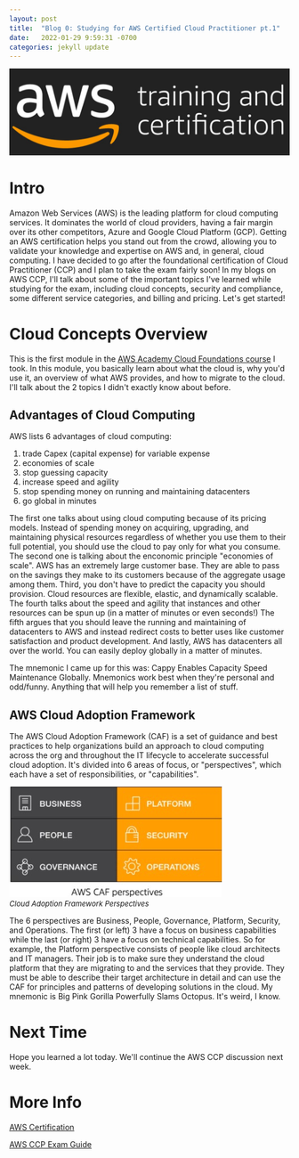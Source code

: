 ```yaml
---
layout: post
title:  "Blog 0: Studying for AWS Certified Cloud Practitioner pt.1"
date:   2022-01-29 9:59:31 -0700
categories: jekyll update
---
```

![AWS Training and Certification](/assets/aws-training-and-certification.jpg)
# **Intro**
Amazon Web Services (AWS) is the leading platform for cloud computing services. It dominates the world of cloud providers, having a fair margin over its other competitors, Azure and Google Cloud Platform (GCP). Getting an AWS certification helps you stand out from the crowd, allowing you to validate your knowledge and expertise on AWS and, in general, cloud computing. I have decided to go after the foundational certification of Cloud Practitioner (CCP) and I plan to take the exam fairly soon! In my blogs on AWS CCP, I'll talk about some of the important topics I've learned while studying for the exam, including cloud concepts, security and compliance, some different service categories, and billing and pricing. Let's get started!

# **Cloud Concepts Overview**
This is the first module in the [AWS Academy Cloud Foundations course](https://aws.amazon.com/training/awsacademy/) I took. In this module, you basically learn about what the cloud is, why you'd use it, an overview of what AWS provides, and how to migrate to the cloud. I'll talk about the 2 topics I didn't exactly know about before. 

## **Advantages of Cloud Computing**
AWS lists 6 advantages of cloud computing: 
1. trade Capex (capital expense) for variable expense
2. economies of scale
3. stop guessing capacity
4. increase speed and agility
5. stop spending money on running and maintaining datacenters
6. go global in minutes

The first one talks about using cloud computing because of its pricing models. Instead of spending money on acquiring, upgrading, and maintaining physical resources regardless of whether you use them to their full potential, you should use the cloud to pay only for what you consume. The second one is talking about the enconomic principle "economies of scale". AWS has an extremely large customer base. They are able to pass on the savings they make to its customers because of the aggregate usage among them. Third, you don't have to predict the capacity you should provision. Cloud resources are flexible, elastic, and dynamically scalable. The fourth talks about the speed and agility that instances and other resources can be spun up (in a matter of minutes or even seconds!) The fifth argues that you should leave the running and maintaining of datacenters to AWS and instead redirect costs to better uses like customer satisfaction and product development. And lastly, AWS has datacenters all over the world. You can easily deploy globally in a matter of minutes. 

The mnemonic I came up for this was: Cappy Enables Capacity Speed Maintenance Globally. Mnemonics work best when they're personal and odd/funny. Anything that will help you remember a list of stuff. 

## **AWS Cloud Adoption Framework**
The AWS Cloud Adoption Framework (CAF) is a set of guidance and best practices to help organizations build an approach to cloud computing across the org and throughout the IT lifecycle to accelerate successful cloud adoption. It's divided into 6 areas of focus, or "perspectives", which each have a set of responsibilities, or "capabilities". 

![AWS CAF](/assets/aws-caf.jpg)<br/><font size="2.75px"><em>Cloud Adoption Framework Perspectives</em></font>

The 6 perspectives are Business, People, Governance, Platform, Security, and Operations. The first (or left) 3 have a focus on business capabilities while the last (or right) 3 have a focus on technical capabilities. So for example, the Platform perspective consists of people like cloud architects and IT managers. Their job is to make sure they understand the cloud platform that they are migrating to and the services that they provide. They must be able to describe their target architecture in detail and can use the CAF for principles and patterns of developing solutions in the cloud. My mnemonic is Big Pink Gorilla Powerfully Slams Octopus. It's weird, I know.

# **Next Time**
Hope you learned a lot today. We'll continue the AWS CCP discussion next week.

# **More Info**
[AWS Certification](https://aws.amazon.com/certification/)

[AWS CCP Exam Guide](https://d1.awsstatic.com/training-and-certification/docs-cloud-practitioner/AWS-Certified-Cloud-Practitioner_Exam-Guide.pdf)